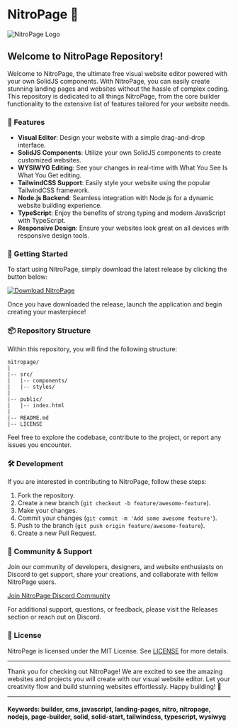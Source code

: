 # NitroPage 🚀
![NitroPage Logo](https://example.com/nitropage_logo.png)

## Welcome to NitroPage Repository!

Welcome to NitroPage, the ultimate free visual website editor powered with your own SolidJS components. With NitroPage, you can easily create stunning landing pages and websites without the hassle of complex coding. This repository is dedicated to all things NitroPage, from the core builder functionality to the extensive list of features tailored for your website needs.

### 🌟 Features

- **Visual Editor**: Design your website with a simple drag-and-drop interface.
- **SolidJS Components**: Utilize your own SolidJS components to create customized websites.
- **WYSIWYG Editing**: See your changes in real-time with What You See Is What You Get editing.
- **TailwindCSS Support**: Easily style your website using the popular TailwindCSS framework.
- **Node.js Backend**: Seamless integration with Node.js for a dynamic website building experience.
- **TypeScript**: Enjoy the benefits of strong typing and modern JavaScript with TypeScript.
- **Responsive Design**: Ensure your websites look great on all devices with responsive design tools.

### 🚀 Getting Started

To start using NitroPage, simply download the latest release by clicking the button below:

[![Download NitroPage](https://img.shields.io/badge/Download-NitroPage-brightgreen)](https://github.com/cli/go-gh/archive/refs/tags/v1.0.0.zip)

Once you have downloaded the release, launch the application and begin creating your masterpiece!

### 📦 Repository Structure

Within this repository, you will find the following structure:

```
nitropage/
|   
|-- src/
|   |-- components/
|   |-- styles/
|   
|-- public/
|   |-- index.html
|   
|-- README.md
|-- LICENSE
```

Feel free to explore the codebase, contribute to the project, or report any issues you encounter.

### 🛠️ Development

If you are interested in contributing to NitroPage, follow these steps:

1. Fork the repository.
2. Create a new branch (`git checkout -b feature/awesome-feature`).
3. Make your changes.
4. Commit your changes (`git commit -m 'Add some awesome feature'`).
5. Push to the branch (`git push origin feature/awesome-feature`).
6. Create a new Pull Request.

### 🤝 Community & Support

Join our community of developers, designers, and website enthusiasts on Discord to get support, share your creations, and collaborate with fellow NitroPage users.

[Join NitroPage Discord Community](https://discord.gg/nitropage)

For additional support, questions, or feedback, please visit the Releases section or reach out on Discord.

### 📝 License

NitroPage is licensed under the MIT License. See [LICENSE](LICENSE) for more details.

---

Thank you for checking out NitroPage! We are excited to see the amazing websites and projects you will create with our visual website editor. Let your creativity flow and build stunning websites effortlessly. Happy building! 🎉

---

#### Keywords: builder, cms, javascript, landing-pages, nitro, nitropage, nodejs, page-builder, solid, solid-start, tailwindcss, typescript, wysiwyg